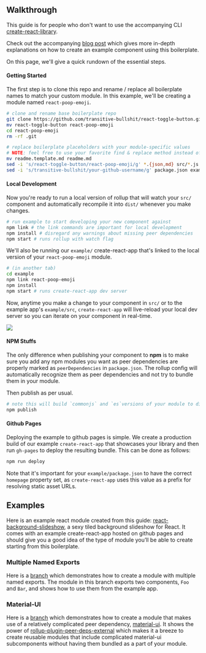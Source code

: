 ## Walkthrough

This guide is for people who don't want to use the accompanying CLI [create-react-library](https://github.com/transitive-bullshit/create-react-library).

Check out the accompanying [blog post](https://hackernoon.com/publishing-baller-react-modules-2b039d84bce7) which gives more in-depth explanations on how to create an example component using this boilerplate.

On this page, we'll give a quick rundown of the essential steps.

#### Getting Started

The first step is to clone this repo and rename / replace all boilerplate names to match your custom module. In this example, we'll be creating a module named `react-poop-emoji`.

```bash
# clone and rename base boilerplate repo
git clone https://github.com/transitive-bullshit/react-toggle-button.git
mv react-toggle-button react-poop-emoji
cd react-poop-emoji
rm -rf .git
```

```bash
# replace boilerplate placeholders with your module-specific values
# NOTE: feel free to use your favorite find & replace method instead of sed
mv readme.template.md readme.md
sed -i 's/react-toggle-button/react-poop-emoji/g' *.{json,md} src/*.js example/*.json example/src/*.js example/public/*.{html,json}
sed -i 's/transitive-bullshit/your-github-username/g' package.json example/package.json
```

#### Local Development

Now you're ready to run a local version of rollup that will watch your `src/` component and automatically recompile it into `dist/` whenever you make changes.

```bash
# run example to start developing your new component against
npm link # the link commands are important for local development
npm install # disregard any warnings about missing peer dependencies
npm start # runs rollup with watch flag
```

We'll also be running our `example/` create-react-app that's linked to the local version of your `react-poop-emoji` module.

```bash
# (in another tab)
cd example
npm link react-poop-emoji
npm install
npm start # runs create-react-app dev server
```

Now, anytime you make a change to your component in `src/` or to the example app's `example/src`, `create-react-app` will live-reload your local dev server so you can iterate on your component in real-time.

![](https://media.giphy.com/media/12NUbkX6p4xOO4/giphy.gif)

#### NPM Stuffs

The only difference when publishing your component to **npm** is to make sure you add any npm modules you want as peer dependencies are properly marked as `peerDependencies` in `package.json`. The rollup config will automatically recognize them as peer dependencies and not try to bundle them in your module.

Then publish as per usual.

```bash
# note this will build `commonjs` and `es`versions of your module to dist/
npm publish
```

#### Github Pages

Deploying the example to github pages is simple. We create a production build of our example `create-react-app` that showcases your library and then run `gh-pages` to deploy the resulting bundle. This can be done as follows:

```bash
npm run deploy
```

Note that it's important for your `example/package.json` to have the correct `homepage` property set, as `create-react-app` uses this value as a prefix for resolving static asset URLs.

## Examples

Here is an example react module created from this guide: [react-background-slideshow](https://github.com/transitive-bullshit/react-background-slideshow), a sexy tiled background slideshow for React. It comes with an example create-react-app hosted on github pages and should give you a good idea of the type of module you’ll be able to create starting from this boilerplate.

### Multiple Named Exports

Here is a [branch](https://github.com/transitive-bullshit/react-toggle-button/tree/feature/multiple-exports) which demonstrates how to create a module with multiple named exports. The module in this branch exports two components, `Foo` and `Bar`, and shows how to use them from the example app.

### Material-UI

Here is a [branch](https://github.com/transitive-bullshit/react-toggle-button/tree/feature/material-ui) which demonstrates how to create a module that makes use of a relatively complicated peer dependency, [material-ui](https://github.com/mui-org/material-ui). It shows the power of [rollup-plugin-peer-deps-external](https://www.npmjs.com/package/rollup-plugin-peer-deps-external) which makes it a breeze to create reusable modules that include complicated material-ui subcomponents without having them bundled as a part of your module.
